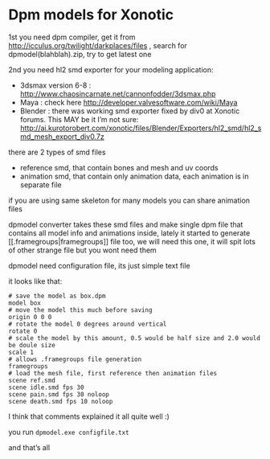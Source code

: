 Dpm models for Xonotic
======================

1st you need dpm compiler, get it from http://icculus.org/twilight/darkplaces/files , search for dpmodel(blahblah).zip, try to get latest one

2nd you need hl2 smd exporter for your modeling application:

- 3dsmax version 6-8 : http://www.chaosincarnate.net/cannonfodder/3dsmax.php
- Maya : check here http://developer.valvesoftware.com/wiki/Maya
- Blender : there was working smd exporter fixed by div0 at Xonotic forums. This MAY be it I’m not sure: http://ai.kurotorobert.com/xonotic/files/Blender/Exporters/hl2_smd/hl2_smd_mesh_export_div0.7z

there are 2 types of smd files

- reference smd, that contain bones and mesh and uv coords
- animation smd, that contain only animation data, each animation is in separate file

if you are using same skeleton for many models you can share animation files

dpmodel converter takes these smd files and make single dpm file that contains all model info and animations inside, lately it started to generate [[.framegroups|framegroups]] file too, we will need this one, it will spit lots of other strange file but you wont need them

dpmodel need configuration file, its just simple text file

it looks like that:

    # save the model as box.dpm
    model box
    # move the model this much before saving
    origin 0 0 0
    # rotate the model 0 degrees around vertical
    rotate 0
    # scale the model by this amount, 0.5 would be half size and 2.0 would be doule size
    scale 1
    # allows .framegroups file generation
    framegroups
    # load the mesh file, first reference then animation files
    scene ref.smd
    scene idle.smd fps 30
    scene pain.smd fps 30 noloop
    scene death.smd fps 10 noloop

I think that comments explained it all quite well :)

you run `dpmodel.exe configfile.txt`

and that’s all

